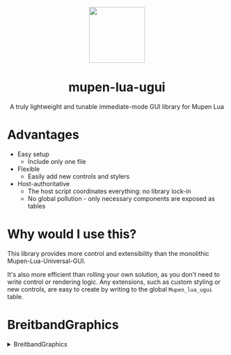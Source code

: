 <p align="center">
  <img width="128" align="center" src="https://github.com/Aurumaker72/mupen-lua-ugui/assets/48759429/cfc1beec-ba7e-4000-a845-a479ed80e780">
</p>


<h1 align="center">
  mupen-lua-ugui
</h1>
<p align="center">
  A truly lightweight and tunable immediate-mode GUI library for Mupen Lua
</p>


# Advantages

- Easy setup
  - Include only one file
- Flexible
  - Easily add new controls and stylers
- Host-authoritative
  - The host script coordinates everything: no library lock-in
  - No global pollution - only necessary components are exposed as tables
  
  
# Why would I use this?

This library provides more control and extensibility than the monolithic Mupen-Lua-Universal-GUI.

It's also more efficient than rolling your own solution, as you don't need to write control or rendering logic.
Any extensions, such as custom styling or new controls, are easy to create by writing to the global `Mupen_lua_ugui` table.

# BreitbandGraphics

<details>

<summary>BreitbandGraphics</summary>
<p align="center">
    <img width="128" align="center" src="https://user-images.githubusercontent.com/48759429/211370337-f5ce87e7-75de-4339-8ebd-401585a5f9f3.png">
</p>
<h1 align="center">
  BreitbandGraphics
</h1>
<p align="center">
  A wrapper and utility function provider for the Mupen Lua Graphics APIs
</p>

`BreitbandGraphics` is a part of `mupen-lua-ugui`, but can also be used directly by the host.
  
</details>

